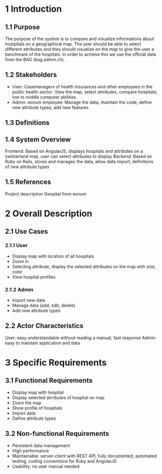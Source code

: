 # 1 Introduction
## 1.1 Purpose
The purpose of the system is to compare and visualize informations about hostpitals on a geographical map. The user should be able to select different attributes and they should visualize on the map to give the user a benchmark of the hospitals. In order to achieve this we use the official data from the BAG (bag.admin.ch).
## 1.2 Stakeholders
- User: Casemanagers of health insurances and other employees in the public health sector: View the map, select attributes, compare hospitals; low to middle computer abilities
- Admin: eonum employee: Manage the data, maintain the code, define new attribute types, add new features
## 1.3 Definitions
## 1.4 System Overview
Frontend: Based on AngularJS, displays hospitals and attributes on a switzerland map, user can select attributes to display
Backend: Based on Ruby on Rails, stores and manages the data, allow data import, definitions of new attribute types
## 1.5 References
Project description Geopital from eonum
# 2 Overall Description
## 2.1 Use Cases
### 2.1.1 User
- Display map with location of all hospitals
- Zoom in
- Selecting attribute, display the selected attributes on the map with size, color
- View hospital profiles
### 2.1.2 Admin
- Import new data
- Manage data (add, edit, delete)
- Add new attribute types
## 2.2 Actor Characteristics
User: easy understandable without reading a manual, fast response
Admin: easy to maintain application and data
# 3 Specific Requirements
## 3.1 Functional Requirements
- Display map with hospital
- Display selected atrributes of hospital on map
- Zoom the map
- Show profile of hospitals
- Import data
- Define attribute types
## 3.2 Non-functional Requirements
- Persistent data management
- High performance
- Maintainable: server-client with REST API, fully documented, automated testing, coding conventions for Ruby and AngularJS
- Usability: no user manual needed
